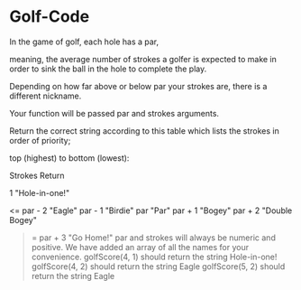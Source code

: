 # Golf-Code

In the game of golf, each hole has a par,

meaning, the average number of strokes a golfer is expected to make in order to sink the ball in the hole to complete the play.

Depending on how far above or below par your strokes are, there is a different nickname.

Your function will be passed par and strokes arguments.

 Return the correct string according to this table which lists the strokes in order of priority; 
 
top (highest) to bottom (lowest):


Strokes	Return

1	"Hole-in-one!"

<= par - 2	"Eagle"
par - 1	"Birdie"
par	"Par"
par + 1	"Bogey"
par + 2	"Double Bogey"
>= par + 3	"Go Home!"
par and strokes will always be numeric and positive. 
 We have added an array of all the names for your convenience.
golfScore(4, 1) should return the string Hole-in-one!
golfScore(4, 2) should return the string Eagle
golfScore(5, 2) should return the string Eagle
